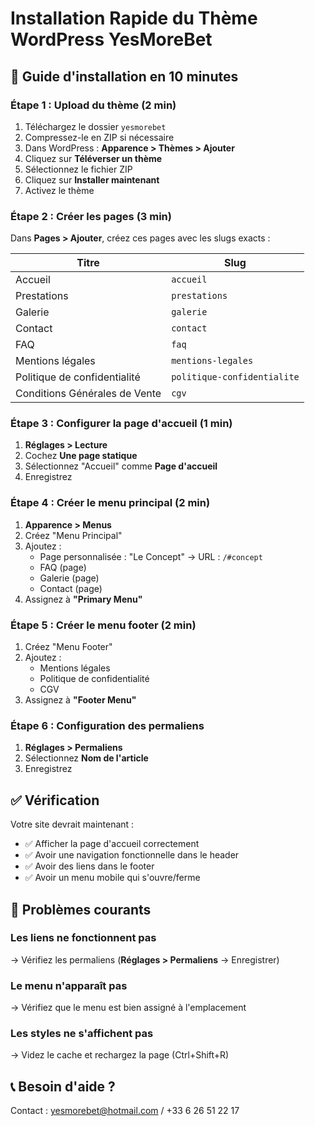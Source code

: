 # Installation Rapide du Thème WordPress YesMoreBet

## 🚀 Guide d'installation en 10 minutes

### Étape 1 : Upload du thème (2 min)

1. Téléchargez le dossier `yesmorebet`
2. Compressez-le en ZIP si nécessaire
3. Dans WordPress : **Apparence > Thèmes > Ajouter**
4. Cliquez sur **Téléverser un thème**
5. Sélectionnez le fichier ZIP
6. Cliquez sur **Installer maintenant**
7. Activez le thème

### Étape 2 : Créer les pages (3 min)

Dans **Pages > Ajouter**, créez ces pages avec les slugs exacts :

| Titre                         | Slug                        |
|-------------------------------|------------------------------|
| Accueil                       | `accueil`                   |
| Prestations                   | `prestations`               |
| Galerie                       | `galerie`                   |
| Contact                       | `contact`                   |
| FAQ                           | `faq`                       |
| Mentions légales              | `mentions-legales`          |
| Politique de confidentialité  | `politique-confidentialite` |
| Conditions Générales de Vente | `cgv`                       |

### Étape 3 : Configurer la page d'accueil (1 min)

1. **Réglages > Lecture**
2. Cochez **Une page statique**
3. Sélectionnez "Accueil" comme **Page d'accueil**
4. Enregistrez

### Étape 4 : Créer le menu principal (2 min)

1. **Apparence > Menus**
2. Créez "Menu Principal"
3. Ajoutez :
   - Page personnalisée : "Le Concept" → URL : `/#concept`
   - FAQ (page)
   - Galerie (page)
   - Contact (page)
4. Assignez à **"Primary Menu"**

### Étape 5 : Créer le menu footer (2 min)

1. Créez "Menu Footer"
2. Ajoutez :
   - Mentions légales
   - Politique de confidentialité
   - CGV
3. Assignez à **"Footer Menu"**

### Étape 6 : Configuration des permaliens

1. **Réglages > Permaliens**
2. Sélectionnez **Nom de l'article**
3. Enregistrez

## ✅ Vérification

Votre site devrait maintenant :
- ✅ Afficher la page d'accueil correctement
- ✅ Avoir une navigation fonctionnelle dans le header
- ✅ Avoir des liens dans le footer
- ✅ Avoir un menu mobile qui s'ouvre/ferme

## 🔧 Problèmes courants

### Les liens ne fonctionnent pas
→ Vérifiez les permaliens (**Réglages > Permaliens** → Enregistrer)

### Le menu n'apparaît pas
→ Vérifiez que le menu est bien assigné à l'emplacement

### Les styles ne s'affichent pas
→ Videz le cache et rechargez la page (Ctrl+Shift+R)

## 📞 Besoin d'aide ?

Contact : yesmorebet@hotmail.com / +33 6 26 51 22 17
